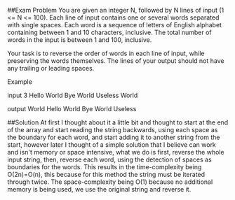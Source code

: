 ##Exam Problem
You are given an integer N, followed by N lines of input (1 <= N <= 100). Each line of input contains one or several words separated with single spaces. Each word is a sequence of letters of English alphabet containing between 1 and 10 characters, inclusive. The total number of words in the input is between 1 and 100, inclusive.

Your task is to reverse the order of words in each line of input, while preserving the words themselves. The lines of your output should not have any trailing or leading spaces.

Example

input
3
Hello World
Bye World
Useless World

output
World Hello
World Bye
World Useless

##Solution
At first I thought about it a little bit and thought to start at the end of the array and start reading the string backwards, using each space as the boundary for each word, and start adding it to another string from the start, however later I thought of a simple solution that I believe can work and isn't memory or space intensive, what we do is first, reverse the whole input string, then, reverse each word, using the detection of spaces as boundaries for the words. This results in the time-complexity being O(2n)=O(n), this because for this method the string must be iterated through twice. The space-complexity being O(1) because no additional memory is being used, we use the original string and reverse it.
